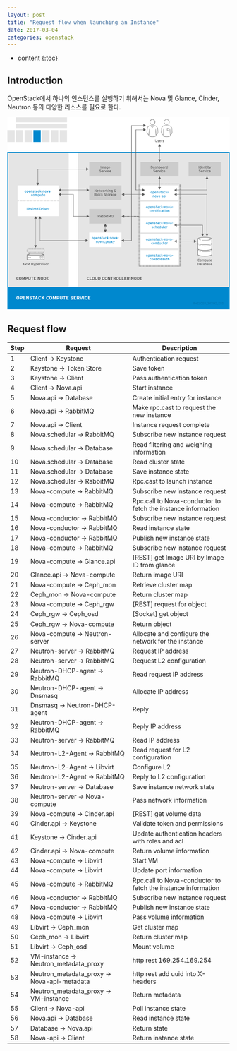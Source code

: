 ```yaml
---
layout: post
title: "Request flow when launching an Instance"
date: 2017-03-04
categories: openstack
---
```


* content
{:toc}

## Introduction

OpenStack에서 하나의 인스턴스를 실행하기 위해서는 Nova 및 Glance, Cinder, Neutron 등의 다양한 리소스를 필요로 한다.

![OpenStack Compute Service](/media/openstack/compute_service.png)


## Request flow

| Step | Request                                     | Description                                                  |
|------|---------------------------------------------|--------------------------------------------------------------|
| 1    | Client -> Keystone                          | Authentication request                                       |
| 2    | Keystone -> Token Store                     | Save token                                                   |
| 3    | Keystone -> Client                          | Pass authentication token                                    |
| 4    | Client -> Nova.api                          | Start instance                                               |
| 5    | Nova.api -> Database                        | Create initial entry for instance                            |
| 6    | Nova.api -> RabbitMQ                        | Make rpc.cast to request the new instance                    |
| 7    | Nova.api -> Client                          | Instance request complete                                    |
| 8    | Nova.schedular -> RabbitMQ                  | Subscribe new instance request                               |
| 9    | Nova.schedular -> Database                  | Read filtering and weighing information                      |
| 10   | Nova.schedular -> Database                  | Read cluster state                                           |
| 11   | Nova.schedular -> Database                  | Save instance state                                          |
| 12   | Nova.schedular -> RabbitMQ                  | Rpc.cast to launch instance                                  |
| 13   | Nova-compute -> RabbitMQ                    | Subscribe new instance request                               |
| 14   | Nova-compute -> RabbitMQ                    | Rpc.call to Nova-conductor to fetch the instance information |
| 15   | Nova-conductor -> RabbitMQ                  | Subscribe new instance request                               |
| 16   | Nova-conductor -> RabbitMQ                  | Read instance state                                          |
| 17   | Nova-conductor -> RabbitMQ                  | Publish new instance state                                   |
| 18   | Nova-compute -> RabbitMQ                    | Subscribe new instance request                               |
| 19   | Nova-compute -> Glance.api                  | [REST] get Image URI by Image ID from glance                 |
| 20   | Glance.api -> Nova-compute                  | Return image URI                                             |
| 21   | Nova-compute -> Ceph_mon                    | Retrieve cluster map                                         |
| 22   | Ceph_mon -> Nova-compute                    | Return cluster map                                           |
| 23   | Nova-compute -> Ceph_rgw                    | [REST] request for object                                    |
| 24   | Ceph_rgw -> Ceph_osd                        | [Socket] get object                                          |
| 25   | Ceph_rgw -> Nova-compute                    | Return object                                                |
| 26   | Nova-compute -> Neutron-server              | Allocate and configure the network for the instance          |
| 27   | Neutron-server -> RabbitMQ                  | Request IP address                                           |
| 28   | Neutron-server -> RabbitMQ                  | Request L2 configuration                                     |
| 29   | Neutron-DHCP-agent -> RabbitMQ              | Read request IP address                                      |
| 30   | Neutron-DHCP-agent -> Dnsmasq               | Allocate IP address                                          |
| 31   | Dnsmasq -> Neutron-DHCP-agent               | Reply                                                        |
| 32   | Neutron-DHCP-agent -> RabbitMQ              | Reply IP address                                             |
| 33   | Neutron-server -> RabbitMQ                  | Read IP address                                              |
| 34   | Neutron-L2-Agent -> RabbitMQ                | Read request for L2 configuration                            |
| 35   | Neutron-L2-Agent -> Libvirt                 | Configure L2                                                 |
| 36   | Neutron-L2-Agent -> RabbitMQ                | Reply to L2 configuration                                    |
| 37   | Neutron-server -> Database                  | Save instance network state                                  |
| 38   | Neutron-server -> Nova-compute              | Pass network information                                     |
| 39   | Nova-compute -> Cinder.api                  | [REST] get volume data                                       |
| 40   | Cinder.api -> Keystone                      | Validate token and permissions                               |
| 41   | Keystone -> Cinder.api                      | Update authentication headers with roles and acl             |
| 42   | Cinder.api -> Nova-compute                  | Return volume information                                    |
| 43   | Nova-compute -> Libvirt                     | Start VM                                                     |
| 44   | Nova-compute -> Libvirt                     | Update port information                                      |
| 45   | Nova-compute -> RabbitMQ                    | Rpc.call to Nova-conductor to fetch the instance information |
| 46   | Nova-conductor -> RabbitMQ                  | Subscribe new instance request                               |
| 47   | Nova-conductor -> RabbitMQ                  | Publish new instance state                                   |
| 48   | Nova-compute -> Libvirt                     | Pass volume information                                      |
| 49   | Libvirt -> Ceph_mon                         | Get cluster map                                              |
| 50   | Ceph_mon -> Libvirt                         | Return cluster map                                           |
| 51   | Libvirt -> Ceph_osd                         | Mount volume                                                 |
| 52   | VM-instance -> Neutron_metadata_proxy       | http rest 169.254.169.254                                    |
| 53   | Neutron_metadata_proxy -> Nova-api-metadata | http rest add uuid into X-headers                            |
| 54   | Neutron_metadata_proxy -> VM-instance       | Return metadata                                              |
| 55   | Client -> Nova-api                          | Poll instance state                                          |
| 56   | Nova.api -> Database                        | Read instance state                                          |
| 57   | Database -> Nova.api                        | Return state                                                 |
| 58   | Nova-api -> Client                          | Return instance state                                        |

